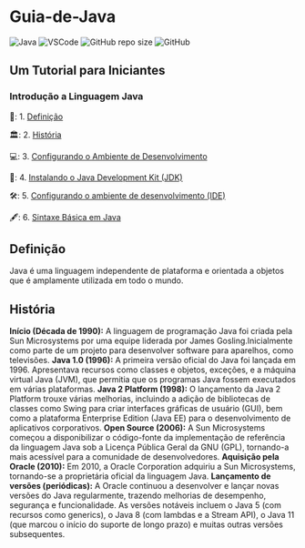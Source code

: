 # Guia-de-Java
![Java](https://img.shields.io/badge/Java-%23ED8B00.svg?style=for-the-badge&logo=openjdk&logoColor=white)
![VSCode](https://img.shields.io/badge/Made%20for-VSCode-1f425f.svg)
![GitHub repo size](https://img.shields.io/github/repo-size/deniseflora/Guia-de-Java)
![GitHub](https://img.shields.io/github/license/deniseflora/Guia-de-Java)

## Um Tutorial para Iniciantes

### Introdução a Linguagem Java

📖: 1. [Definição](#id1)  

🏛️: 2. [História](#id2)

💻: 3. [Configurando o Ambiente de Desenvolvimento](#id3)
 
🍵: 4. [Instalando o Java Development Kit (JDK)](#id4)
  
🛠️: 5. [Configurando o ambiente de desenvolvimento (IDE)](#id5)
   
🖋️: 6. [Sintaxe Básica em Java](id#6)

<div id='id1' />

 ## Definição
Java é uma linguagem independente de plataforma e orientada a objetos que é amplamente utilizada em todo o mundo. 

<div id='id2' />

## História
**Início (Década de 1990):** A linguagem de programação Java foi criada pela Sun Microsystems por uma equipe liderada por James Gosling.Inicialmente como parte de um projeto para desenvolver software para aparelhos, como televisões.
 **Java 1.0 (1996):** A primeira versão oficial do Java foi lançada em 1996. Apresentava recursos como classes e objetos, exceções,  e a  máquina virtual Java (JVM), que permitia que os programas Java fossem executados em várias plataformas.
**Java 2 Platform (1998):** O lançamento da Java 2 Platform trouxe várias melhorias, incluindo a adição de bibliotecas de classes como Swing para criar interfaces gráficas de usuário (GUI), bem como a plataforma Enterprise Edition (Java EE) para o desenvolvimento de aplicativos corporativos.
**Open Source (2006):** A Sun Microsystems começou a disponibilizar o código-fonte da implementação de referência da linguagem Java sob a Licença Pública Geral da GNU (GPL), tornando-a mais acessível para a comunidade de desenvolvedores.
**Aquisição pela Oracle (2010):** Em 2010, a Oracle Corporation adquiriu a Sun Microsystems, tornando-se a proprietária oficial da linguagem Java.
**Lançamento de versões (periódicas):** A Oracle continuou a desenvolver e lançar novas versões do Java regularmente, trazendo melhorias de desempenho, segurança e funcionalidade. As versões notáveis incluem o Java 5 (com recursos como generics), o Java 8 (com lambdas e a Stream API), o Java 11 (que marcou o início do suporte de longo prazo) e muitas outras versões subsequentes.





